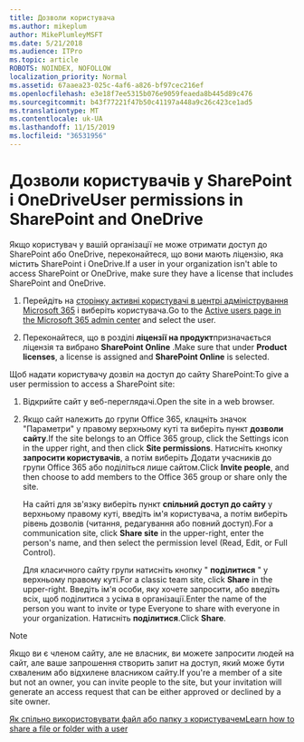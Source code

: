 ```yaml
---
title: Дозволи користувача
ms.author: mikeplum
author: MikePlumleyMSFT
ms.date: 5/21/2018
ms.audience: ITPro
ms.topic: article
ROBOTS: NOINDEX, NOFOLLOW
localization_priority: Normal
ms.assetid: 67aaea23-025c-4af6-a826-bf97cec216ef
ms.openlocfilehash: e3e18f7ee5315b076e9059feaeda8b445d89c476
ms.sourcegitcommit: b43f77221f47b50c41197a448a9c26c423ce1ad5
ms.translationtype: MT
ms.contentlocale: uk-UA
ms.lasthandoff: 11/15/2019
ms.locfileid: "36531956"
---
```

# <a name="user-permissions-in-sharepoint-and-onedrive"></a><span data-ttu-id="22060-102">Дозволи користувачів у SharePoint і OneDrive</span><span class="sxs-lookup"><span data-stu-id="22060-102">User permissions in SharePoint and OneDrive</span></span>

<span data-ttu-id="22060-103">Якщо користувач у вашій організації не може отримати доступ до SharePoint або OneDrive, переконайтеся, що вони мають ліцензію, яка містить SharePoint і OneDrive.</span><span class="sxs-lookup"><span data-stu-id="22060-103">If a user in your organization isn't able to access SharePoint or OneDrive, make sure they have a license that includes SharePoint and OneDrive.</span></span> 
  
1. <span data-ttu-id="22060-104">Перейдіть на [сторінку активні користувачі в центрі адміністрування Microsoft 365](https://portal.office.com/adminportal/home#/users) і виберіть користувача.</span><span class="sxs-lookup"><span data-stu-id="22060-104">Go to the [Active users page in the Microsoft 365 admin center](https://portal.office.com/adminportal/home#/users) and select the user.</span></span> 
    
2. <span data-ttu-id="22060-105">Переконайтеся, що в розділі **ліцензії на продукт**призначається ліцензія та вибрано **SharePoint Online** .</span><span class="sxs-lookup"><span data-stu-id="22060-105">Make sure that under **Product licenses**, a license is assigned and **SharePoint Online** is selected.</span></span> 
    
 <span data-ttu-id="22060-106">Щоб надати користувачу дозвіл на доступ до сайту SharePoint:</span><span class="sxs-lookup"><span data-stu-id="22060-106">To give a user permission to access a SharePoint site:</span></span> 
  
1. <span data-ttu-id="22060-107">Відкрийте сайт у веб-переглядачі.</span><span class="sxs-lookup"><span data-stu-id="22060-107">Open the site in a web browser.</span></span>
    
2. <span data-ttu-id="22060-108">Якщо сайт належить до групи Office 365, клацніть значок "Параметри" у правому верхньому куті та виберіть пункт **дозволи сайту**.</span><span class="sxs-lookup"><span data-stu-id="22060-108">If the site belongs to an Office 365 group, click the Settings icon in the upper right, and then click **Site permissions**.</span></span> <span data-ttu-id="22060-109">Натисніть кнопку **запросити користувачів**, а потім виберіть Додати учасників до групи Office 365 або поділіться лише сайтом.</span><span class="sxs-lookup"><span data-stu-id="22060-109">Click **Invite people**, and then choose to add members to the Office 365 group or share only the site.</span></span> 
    
    <span data-ttu-id="22060-110">На сайті для зв'язку виберіть пункт **спільний доступ до сайту** у верхньому правому куті, введіть ім'я користувача, а потім виберіть рівень дозволів (читання, редагування або повний доступ).</span><span class="sxs-lookup"><span data-stu-id="22060-110">For a communication site, click **Share site** in the upper-right, enter the person's name, and then select the permission level (Read, Edit, or Full Control).</span></span> 
    
    <span data-ttu-id="22060-111">Для класичного сайту групи натисніть кнопку " **поділитися** " у верхньому правому куті.</span><span class="sxs-lookup"><span data-stu-id="22060-111">For a classic team site, click **Share** in the upper-right.</span></span> <span data-ttu-id="22060-112">Введіть ім'я особи, яку хочете запросити, або введіть всіх, щоб поділитися з усіма в організації.</span><span class="sxs-lookup"><span data-stu-id="22060-112">Enter the name of the person you want to invite or type Everyone to share with everyone in your organization.</span></span> <span data-ttu-id="22060-113">Натисніть **поділитися**.</span><span class="sxs-lookup"><span data-stu-id="22060-113">Click **Share**.</span></span>
    
> [!NOTE]
> <span data-ttu-id="22060-114">Якщо ви є членом сайту, але не власник, ви можете запросити людей на сайт, але ваше запрошення створить запит на доступ, який може бути схваленим або відхилене власником сайту.</span><span class="sxs-lookup"><span data-stu-id="22060-114">If you're a member of a site but not an owner, you can invite people to the site, but your invitation will generate an access request that can be either approved or declined by a site owner.</span></span> 
  
[<span data-ttu-id="22060-115">Як спільно використовувати файл або папку з користувачем</span><span class="sxs-lookup"><span data-stu-id="22060-115">Learn how to share a file or folder with a user</span></span>](https://go.microsoft.com/fwlink/?linkid=533408)
  


